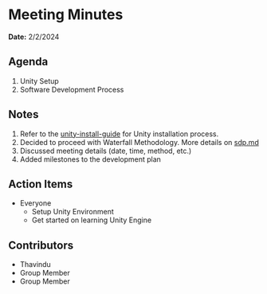 # Meeting Minutes
**Date:** 2/2/2024

## Agenda
1. Unity Setup
2. Software Development Process

## Notes
1. Refer to the [unity-install-guide](https://github.com/WinterBlue-CEG4110/Team-Project/blob/MI-00-unity-install-guide/unity-install-guide.md) for Unity installation process. 
2. Decided to proceed with Waterfall Methodology. More details on [sdp.md](https://github.com/WinterBlue-CEG4110/Team-Project/blob/MI-00-unity-install-guide/sdp.md)
3. Discussed meeting details (date, time, method, etc.)
4. Added milestones to the development plan

## Action Items
* Everyone 
    * Setup Unity Environment
    * Get started on learning Unity Engine

## Contributors
* Thavindu
* Group Member
* Group Member
